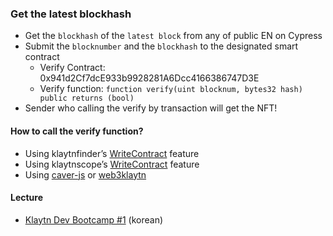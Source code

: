 
### Get the latest blockhash

- Get the `blockhash` of the `latest block` from any of public EN on Cypress
- Submit the `blocknumber` and the `blockhash` to the designated smart contract
  - Verify Contract: 0x941d2Cf7dcE933b9928281A6Dcc4166386747D3E
  - Verify function: ```function verify(uint blocknum, bytes32 hash) public returns (bool)```
- Sender who calling the verify by transaction will get the NFT!

#### How to call the verify function?
- Using klaytnfinder’s [WriteContract](https://www.klaytnfinder.io/account/0x941d2cf7dce933b9928281a6dcc4166386747d3e?tabId=contract&subTabId=writeContract) feature
- Using klaytnscope’s [WriteContract](https://scope.klaytn.com/account/0x941d2Cf7dcE933b9928281A6Dcc4166386747D3E?tabId=contractCode) feature
- Using [caver-js](https://www.npmjs.com/package/caver-js) or [web3klaytn](https://github.com/klaytn/web3klaytn)

#### Lecture
- [Klaytn Dev Bootcamp #1](https://www.youtube.com/watch?v=ziMfkJhvtpA&list=PLmYPZbd2veWKWZGbT3kxnjRr9sJAYDiOs&index=1) (korean)